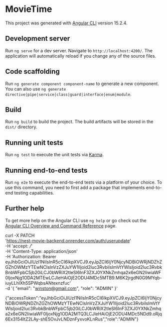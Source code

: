 # MovieTime

This project was generated with [Angular CLI](https://github.com/angular/angular-cli) version 15.2.4.

## Development server

Run `ng serve` for a dev server. Navigate to `http://localhost:4200/`. The application will automatically reload if you change any of the source files.

## Code scaffolding

Run `ng generate component component-name` to generate a new component. You can also use `ng generate directive|pipe|service|class|guard|interface|enum|module`.

## Build

Run `ng build` to build the project. The build artifacts will be stored in the `dist/` directory.

## Running unit tests

Run `ng test` to execute the unit tests via [Karma](https://karma-runner.github.io).

## Running end-to-end tests

Run `ng e2e` to execute the end-to-end tests via a platform of your choice. To use this command, you need to first add a package that implements end-to-end testing capabilities.

## Further help

To get more help on the Angular CLI use `ng help` or go check out the [Angular CLI Overview and Command Reference](https://angular.io/cli) page.

curl -X PATCH \
  'https://nest-movie-backend.onrender.com/auth/userupdate' \
  -H 'accept: */*' \
  -H 'Content-Type: application/json' \
  -H 'Authorization: Bearer eyJhbGciOiJIUzI1NiIsInR5cCI6IkpXVCJ9.eyJpZCI6IjY0NjcyNDBiOWRjNDZhZGZhOWMzYTEwNCIsInVzZXJuYW1lIjoid2luc3RvbiIsImVtYWlsIjoid2luc3RvbkBnbWFpbC5jb20iLCJ0bWRiX2tleSI6InF3ZXJ0YXNkZmhqa2x6eGN2IiwiaWF0IjoxNjg1ODA2MTEwLCJleHAiOjE2ODU4MDc5MTB9.M6K2jrgdN0G9MYqb-iuyLLhlXh5SPWqbsANtexnzfuc' \
  -d '{
    "email": "winston@gmail.com",
    "role": "ADMIN"
  }'

{"accessToken":"eyJhbGciOiJIUzI1NiIsInR5cCI6IkpXVCJ9.eyJpZCI6IjY0NjcyNDBiOWRjNDZhZGZhOWMzYTEwNCIsInVzZXJuYW1lIjoid2luc3RvbiIsImVtYWlsIjoid2luc3RvbkBnbWFpbC5jb20iLCJ0bWRiX2tleSI6InF3ZXJ0YXNkZmhqa2x6eGN2IiwiaWF0IjoxNjg1ODA2MTQ3LCJleHAiOjE2ODU4MDc5NDd9.oRjq6Ex3154ItZ2LAy-shE5OvJvLNDznFyxvoKLnRus","role":"ADMIN"}